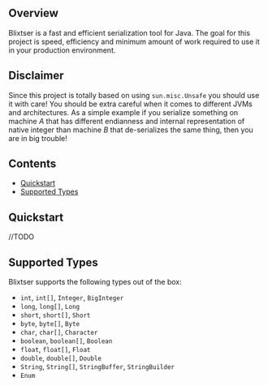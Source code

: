## Overview

Blixtser is a fast and efficient serialization tool for Java. The goal for this project is speed, efficiency and minimum
amount of work required to use it in your production environment.

## Disclaimer

Since this project is totally based on using `sun.misc.Unsafe` you should use it with care! You should be extra careful when
it comes to different JVMs and architectures. As a simple example if you serialize something on machine _A_ that has
different endianness and internal representation of native integer than machine _B_ that de-serializes the same thing,
then you are in big trouble!

## Contents

- [Quickstart](#quickstart)
- [Supported Types](#supportedtypes)

## Quickstart

//TODO

## Supported Types

Blixtser supports the following types out of the box:

- `int`, `int[]`, `Integer`, `BigInteger`
- `long`, `long[]`, `Long`
- `short`, `short[]`, `Short`
- `byte`, `byte[]`, `Byte`
- `char`, `char[]`, `Character`
- `boolean`, `boolean[]`, `Boolean`
- `float`, `float[]`, `Float`
- `double`, `double[]`, `Double`
- `String`, `String[]`, `StringBuffer`, `StringBuilder`
- `Enum`
